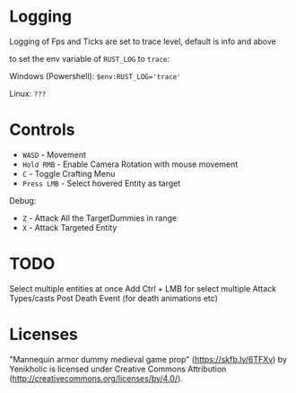 
# Logging

Logging of Fps and Ticks are set to trace level, default is info and above

to set the env variable of `RUST_LOG` to `trace`:

Windows (Powershell):
`$env:RUST_LOG='trace'`

Linux:
`???`

# Controls

- `WASD` - Movement
- `Hold RMB` - Enable Camera Rotation with mouse movement
- `C` - Toggle Crafting Menu
- `Press LMB` - Select hovered Entity as target

Debug:

- `Z` - Attack All the TargetDummies in range
- `X` - Attack Targeted Entity

# TODO

Select multiple entities at once
Add Ctrl + LMB for select multiple
Attack Types/casts
Post Death Event (for death animations etc)

# Licenses

"Mannequin armor dummy medieval game prop" (<https://skfb.ly/6TFXv>) by Yenikholic is licensed under Creative Commons Attribution (<http://creativecommons.org/licenses/by/4.0/>).
